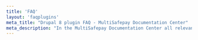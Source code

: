 ```yaml
---
title: 'FAQ'
layout: 'faqplugins'
meta_title: "Drupal 8 plugin FAQ - MultiSafepay Documentation Center"
meta_description: "In the MultiSafepay Documentation Center all relevant information regarding our Plugins and API. As well as Support pages for Payment Method, Tools and General Questions. You can also find the contact details of our Support Team and Integration Team."
---
```

